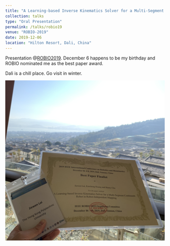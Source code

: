 ```yaml
---
title: "A Learning-based Inverse Kinematics Solver for a Multi-Segment Continuum Robot in Robot-Independent Mapping"
collection: talks
type: "Oral Presentation"
permalink: /talks/robio19
venue: "ROBIO-2019"
date: 2019-12-06
location: "Hilton Resort, Dali, China"
---
```


Presentation @[ROBIO2019](https://www.robio.org/). December 6 happens to be my birthday and ROBIO nominated me as the best paper award.


Dali is a chill place. Go visit in winter.

<!-- ![dali](/images/dali.jpg) -->
<img src="/images/dali.jpg" width="600" />

